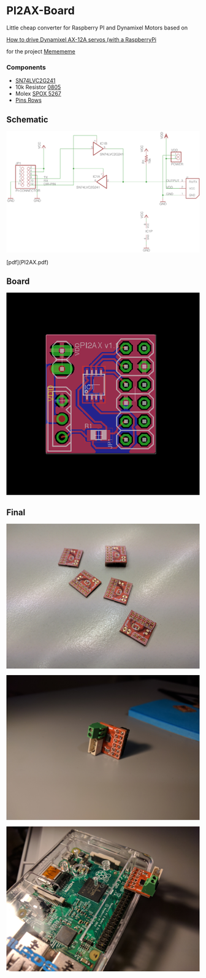# PI2AX-Board

Little cheap converter for Raspberry PI and Dynamixel Motors based on

[How to drive Dynamixel AX-12A servos (with a RaspberryPi](http://www.instructables.com/id/How-to-drive-Dynamixel-AX-12A-servos-with-a-Raspbe/)

for the project [Memememe](http://memememememememe.me/)

### Components
* [SN74LVC2G241](http://uk.farnell.com/webapp/wcs/stores/servlet/ProductDisplay?catalogId=15001&langId=44&urlRequestType=Base&partNumber=2334889&storeId=10151)
* 10k Resistor [0805](uk.farnell.com/webapp/wcs/stores/servlet/ProductDisplay?catalogId=15001&langId=44&urlRequestType=Base&partNumber=2073612&storeId=10151)
* Molex [SPOX 5267](http://uk.farnell.com/webapp/wcs/stores/servlet/ProductDisplay?catalogId=15001&langId=44&urlRequestType=Base&partNumber=9979620&storeId=10151)
* [Pins Rows](http://uk.farnell.com/webapp/wcs/stores/servlet/ProductDisplay?catalogId=15001&langId=44&urlRequestType=Base&partNumber=1803928&storeId=10151)

## Schematic

<p align="center">
<img src="imgs/schematic.png"/>
</p>
[pdf](PI2AX.pdf)


## Board

<p align="center">
<img src="imgs/board.png"/>
</p>

## Final




<p align="center">
<img src="imgs/IMG_20170207_101458.jpg"/>
</p>

<p align="center">
<img src="imgs/IMG_20170207_205112.jpg"/>
</p>


<p align="center">
<img src="imgs/IMG_20170207_205144.jpg"/>
</p>
